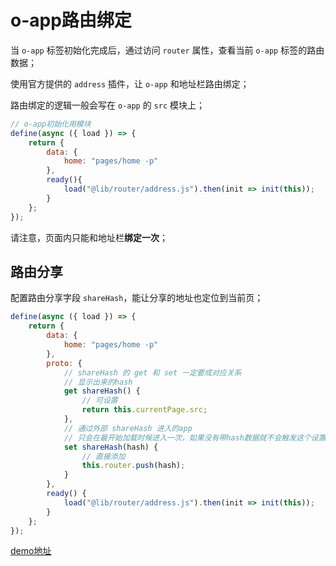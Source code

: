 # o-app路由绑定

当 `o-app` 标签初始化完成后，通过访问 `router` 属性，查看当前 `o-app` 标签的路由数据；

使用官方提供的 `address` 插件，让 `o-app` 和地址栏路由绑定；

<!-- ```javascript
load("@lib/router/address.js").then(init => {
    // 初始化 o-app标签
    init($('o-app'));
});
``` -->

路由绑定的逻辑一般会写在 `o-app` 的 `src` 模块上；

```javascript
// o-app初始化用模块
define(async ({ load }) => {
    return {
        data: {
            home: "pages/home -p"
        },
        ready(){
            load("@lib/router/address.js").then(init => init(this));
        }
    };
});
```

请注意，页面内只能和地址栏**绑定一次**；

## 路由分享

配置路由分享字段 `shareHash`，能让分享的地址也定位到当前页；

```javascript
define(async ({ load }) => {
    return {
        data: {
            home: "pages/home -p"
        },
        proto: {
            // shareHash 的 get 和 set 一定要成对应关系
            // 显示出来的hash
            get shareHash() {
                // 可设置
                return this.currentPage.src;
            },
            // 通过外部 shareHash 进入的app
            // 只会在最开始加载时候进入一次，如果没有带hash数据就不会触发这个设置
            set shareHash(hash) {
                // 直接添加
                this.router.push(hash);
            }
        },
        ready() {
            load("@lib/router/address.js").then(init => init(this));
        }
    };
});
```

[demo地址](demo/chapter4/app-test2/demo.html)